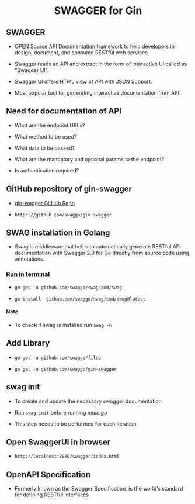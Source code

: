 <h1 style="text-align:center;">SWAGGER for Gin</h1>

## SWAGGER

- OPEN Source API Documentation framework to help developers in design, document, and consume RESTful web services.

- Swagger reads an API and extract in the form of interactive UI called as "Swagger UI".

- Swagger Ul offers HTML view of API with JSON Support.

- Most popular tool for generating interactive documentation from API.

## Need for documentation of API

- What are the endpoint URLs?

- What method to be used?

- What data to be passed?

- What are the mandatory and optional params to the endpoint?

- Is authentication required?

## GitHub repository of gin-swagger

- [gin-wagger GitHub Repo](https://github.com/swaggo/gin-swagger)

-     https://github.com/swaggo/gin-swagger

## SWAG installation in Golang

- Swag is middleware that helps to automatically generate RESTful API documentation with Swagger 2.0 for Go directly from source code using annotations.

### Run in terminal  

-     go get -u github.com/swaggo/swag/cmd/swag

-     go install  github.com/swaggo/swag/cmd/swag@latest

#### Note

- To check if swag is installed run `swag -h`

## Add Library

-     go get -u github.com/swaggo/files
-     go get -u github.com/swaggo/gin-swagger

## swag init

- To create and update the necessary swagger documentation.

- Run `swag init` before running *main.go*

- This step needs to be performed for each iteration.



## Open SwaggerUI in browser

-     http://localhost:8080/swagger/index.html

## OpenAPI Specification

- Formerly known as the Swagger Specification, is the world’s standard for defining RESTful interfaces.
